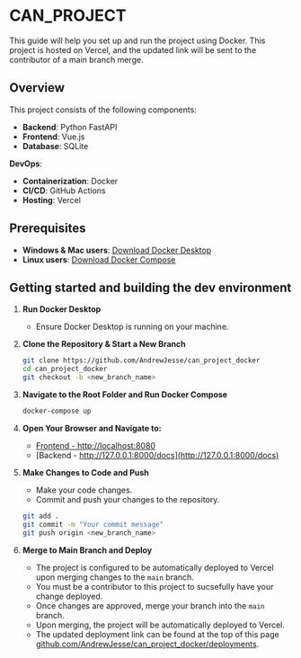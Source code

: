 # CAN_PROJECT
This guide will help you set up and run the project using Docker. This project is hosted on Vercel, and the updated link will be sent to the contributor of a main branch merge. 

## Overview
This project consists of the following components:
- **Backend**: Python FastAPI
- **Frontend**: Vue.js
- **Database**: SQLite

**DevOps**:
- **Containerization**: Docker
- **CI/CD**: GitHub Actions
- **Hosting**: Vercel

## Prerequisites
- **Windows & Mac users**: [Download Docker Desktop](https://docs.docker.com/get-docker/)
- **Linux users**: [Download Docker Compose](https://docs.docker.com/compose/install/)

## Getting started and building the dev environment
1. **Run Docker Desktop**
   - Ensure Docker Desktop is running on your machine.

2. **Clone the Repository & Start a New Branch**
   ```bash
   git clone https://github.com/AndrewJesse/can_project_docker
   cd can_project_docker
   git checkout -b <new_branch_name>
   ```

3. **Navigate to the Root Folder and Run Docker Compose**
   ```bash
   docker-compose up
   ```

4. **Open Your Browser and Navigate to:**
   - [Frontend - http://localhost:8080](http://localhost:8080)
   - [Backend - http://127.0.0.1:8000/docs](http://127.0.0.1:8000/docs)

5. **Make Changes to Code and Push**
   - Make your code changes.
   - Commit and push your changes to the repository.
   ```bash
   git add .
   git commit -m "Your commit message"
   git push origin <new_branch_name>
   ```

6. **Merge to Main Branch and Deploy**
   - The project is configured to be automatically deployed to Vercel upon merging changes to the `main` branch.
   - You must be a contributor to this project to sucsefully have your change deployed.
   - Once changes are approved, merge your branch into the `main` branch.
   - Upon merging, the project will be automatically deployed to Vercel.
   - The updated deployment link can be found at the top of this page [github.com/AndrewJesse/can_project_docker/deployments](https://github.com/AndrewJesse/can_project_docker/deployments).
